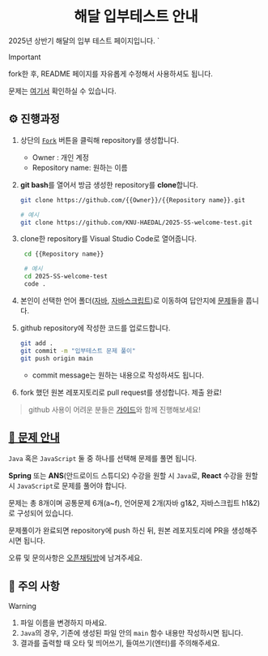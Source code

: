<div align="center">

# 해달 입부테스트 안내

</div>

2025년 상반기 해달의 입부 테스트 페이지입니다.
`

> [!IMPORTANT]
>
> fork한 후, README 페이지를 자유롭게 수정해서 사용하셔도 됩니다.
>
> 문제는 [여기서](./docs/problems.md) 확인하실 수 있습니다.

## ⚙️ 진행과정

1. 상단의 [`Fork`](https://github.com/KNU-HAEDAL/2025-SS-welcome-test/fork) 버튼을 클릭해 repository를 생성합니다.
   - Owner : 개인 계정
   - Repository name: 원하는 이름
1. **git bash**를 열어서 방금 생성한 repository를 **clone**합니다.

   ```bash
   git clone https://github.com/{{Owner}}/{{Repository name}}.git

   # 예시
   git clone https://github.com/KNU-HAEDAL/2025-SS-welcome-test.git
   ```

1. clone한 repository를 Visual Studio Code로 열어줍니다.

   ```bash
    cd {{Repository name}}

    # 예시
    cd 2025-SS-welcome-test
    code .
   ```

1. 본인이 선택한 언어 폴더([자바](./java_test/), [자바스크립트](./javaScript_test/))로 이동하여 답안지에 [문제](./docs/problems.md)들을 풉니다.
1. github repository에 작성한 코드를 업로드합니다.
   ```bash
   git add .
   git commit -m "입부테스트 문제 풀이"
   git push origin main
   ```
   - commit message는 원하는 내용으로 작성하셔도 됩니다.
1. fork 했던 원본 레포지토리로 pull request를 생성합니다. 제출 완료!

> github 사용이 어려운 분들은 [가이드](./docs/guide.md)와 함께 진행해보세요!

## [📖 문제 안내](./docs/problems.md)

`Java` 혹은 `JavaScript` 둘 중 하나를 선택해 문제를 풀면 됩니다.

**Spring** 또는 **ANS**(안드로이드 스튜디오) 수강을 원할 시 `Java`로, **React** 수강을 원할 시 `JavaScript`로 문제를 풀어야 합니다.

문제는 총 8개이며 공통문제 6개(a~f), 언어문제 2개(자바 g1&2, 자바스크립트 h1&2)로 구성되어 있습니다.

문제풀이가 완료되면 repository에 push 하신 뒤, 원본 레포지토리에 PR을 생성해주시면 됩니다.

오류 및 문의사항은 [오픈채팅방](https://open.kakao.com/o/sdmtYQgh)에 남겨주세요.

## 🚨 주의 사항

> [!WARNING]
>
> 1. 파일 이름을 변경하지 마세요.
> 2. `Java`의 경우, 기존에 생성된 파일 안의 `main` 함수 내용만 작성하시면 됩니다.
> 3. 결과를 출력할 때 오타 및 띄어쓰기, 들여쓰기(엔터)를 주의해주세요.
